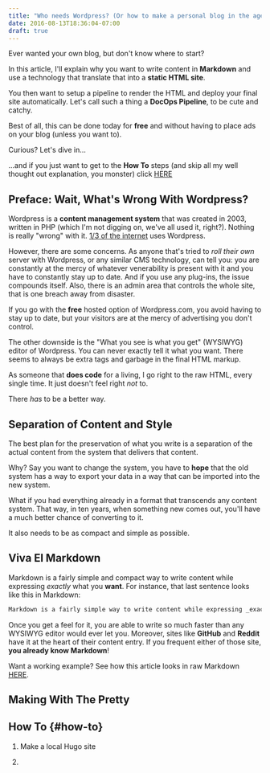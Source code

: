 ```yaml
---
title: "Who needs Wordpress? (Or how to make a personal blog in the age of DocOps)"
date: 2016-08-13T18:36:04-07:00
draft: true
---
```


Ever wanted your own blog, but don't know where to start?

In this article, I'll explain why you want to write content in **Markdown** and use a technology that translate that into a **static HTML site**. 

You then want to setup a pipeline to render the HTML and deploy your final site automatically. Let's call such a thing a **DocOps Pipeline**, to be cute and catchy.

Best of all, this can be done today for **free** and without having to place ads on your blog (unless you want to).

Curious? Let's dive in...

...and if you just want to get to the **How To** steps (and skip all my well thought out explanation, you monster) click [HERE]()

## Preface: Wait, What's Wrong With Wordpress?

Wordpress is a **content management system** that was created in 2003, written in PHP (which I'm not digging on, we've all used it, right?). Nothing is really "wrong" with it. [1/3 of the internet](https://w3techs.com/technologies/details/cm-wordpress/all/all) uses Wordpress.

However, there are some concerns. As anyone that's tried to _roll their own_ server with Wordpress, or any similar CMS technology, can tell you: you are constantly at the mercy of whatever venerability is present with it and you have to constantly stay up to date. And if you use any plug-ins, the issue compounds itself. Also, there is an admin area that controls the whole site, that is one breach away from disaster.

If you go with the **free** hosted option of Wordpress.com, you avoid having to stay up to date, but your visitors are at the mercy of advertising you don't control.

The other downside is the "What you see is what you get" (WYSIWYG) editor of Wordpress. You can never exactly tell it what you want. There seems to always be extra tags and garbage in the final HTML markup.

As someone that **does code** for a living, I go right to the raw HTML, every single time. It just doesn't feel right _not_ to.

There _has_ to be a better way.

## Separation of Content and Style

The best plan for the preservation of what you write is a separation of the actual content from the system that delivers that content.

Why? Say you want to change the system, you have to **hope** that the old system has a way to export your data in a way that can be imported into the new system.

What if you had everything already in a format that transcends any content system. That way, in ten years, when something new comes out, you'll have a much better chance of converting to it.

It also needs to be as compact and simple as possible.

## Viva El Markdown

Markdown is a fairly simple and compact way to write content while expressing _exactly_ what you **want**. For instance, that last sentence looks like this in Markdown:

```md
Markdown is a fairly simple way to write content while expressing _exactly_ what you **want**.
```
Once you get a feel for it, you are able to write so much faster than any WYSIWYG editor would ever let you. Moreover, sites like **GitHub** and **Reddit** have it at the heart of their content entry. If you frequent either of those site, **you already know Markdown**!

Want a working example? See how this article looks in raw Markdown [HERE]().

## Making With The Pretty

## How To {#how-to}

1. Make a local Hugo site

1. 


